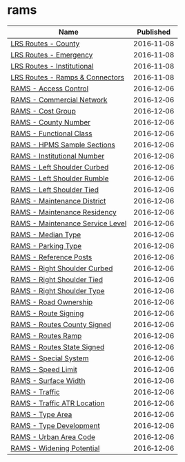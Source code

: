 # rams

Name | Published
---- | ---------
[LRS Routes - County](../datasets/mbr3-g4z3.md) | 2016&#x2011;11&#x2011;08
[LRS Routes - Emergency](../datasets/gr4b-twgm.md) | 2016&#x2011;11&#x2011;08
[LRS Routes - Institutional](../datasets/puz7-2jji.md) | 2016&#x2011;11&#x2011;08
[LRS Routes - Ramps & Connectors](../datasets/tjiu-7wn5.md) | 2016&#x2011;11&#x2011;08
[RAMS - Access Control](../datasets/9ehx-738h.md) | 2016&#x2011;12&#x2011;06
[RAMS - Commercial Network](../datasets/8k78-g739.md) | 2016&#x2011;12&#x2011;06
[RAMS - Cost Group](../datasets/py72-ecd2.md) | 2016&#x2011;12&#x2011;06
[RAMS - County Number](../datasets/qekk-46ub.md) | 2016&#x2011;12&#x2011;06
[RAMS - Functional Class](../datasets/czu8-fwef.md) | 2016&#x2011;12&#x2011;06
[RAMS - HPMS Sample Sections](../datasets/csec-w5z4.md) | 2016&#x2011;12&#x2011;06
[RAMS - Institutional Number](../datasets/mdc9-qh2x.md) | 2016&#x2011;12&#x2011;06
[RAMS - Left Shoulder Curbed](../datasets/4hd4-c29b.md) | 2016&#x2011;12&#x2011;06
[RAMS - Left Shoulder Rumble](../datasets/yba6-3ftt.md) | 2016&#x2011;12&#x2011;06
[RAMS - Left Shoulder Tied](../datasets/bqgj-ke6w.md) | 2016&#x2011;12&#x2011;06
[RAMS - Maintenance District](../datasets/tyzc-tyap.md) | 2016&#x2011;12&#x2011;06
[RAMS - Maintenance Residency](../datasets/5fbb-kt2v.md) | 2016&#x2011;12&#x2011;06
[RAMS - Maintenance Service Level](../datasets/rbmw-rtie.md) | 2016&#x2011;12&#x2011;06
[RAMS - Median Type](../datasets/5yhi-c5xp.md) | 2016&#x2011;12&#x2011;06
[RAMS - Parking Type](../datasets/6jbr-t2z7.md) | 2016&#x2011;12&#x2011;06
[RAMS - Reference Posts](../datasets/vitm-v5aq.md) | 2016&#x2011;12&#x2011;06
[RAMS - Right Shoulder Curbed](../datasets/rq8p-pukd.md) | 2016&#x2011;12&#x2011;06
[RAMS - Right Shoulder Tied](../datasets/mmda-skkx.md) | 2016&#x2011;12&#x2011;06
[RAMS - Right Shoulder Type](../datasets/937i-4pz9.md) | 2016&#x2011;12&#x2011;06
[RAMS - Road Ownership](../datasets/4fpq-c8sw.md) | 2016&#x2011;12&#x2011;06
[RAMS - Route Signing](../datasets/nh99-8qjz.md) | 2016&#x2011;12&#x2011;06
[RAMS - Routes County Signed](../datasets/4wsj-b7h8.md) | 2016&#x2011;12&#x2011;06
[RAMS - Routes Ramp](../datasets/3wuy-niad.md) | 2016&#x2011;12&#x2011;06
[RAMS - Routes State Signed](../datasets/tghh-ypay.md) | 2016&#x2011;12&#x2011;06
[RAMS - Special System](../datasets/6e55-5s48.md) | 2016&#x2011;12&#x2011;06
[RAMS - Speed Limit](../datasets/gvch-5jxi.md) | 2016&#x2011;12&#x2011;06
[RAMS - Surface Width](../datasets/6h43-35jm.md) | 2016&#x2011;12&#x2011;06
[RAMS - Traffic](../datasets/xn57-w4cv.md) | 2016&#x2011;12&#x2011;06
[RAMS - Traffic ATR Location](../datasets/iben-kk8i.md) | 2016&#x2011;12&#x2011;06
[RAMS - Type Area](../datasets/t9jw-b86v.md) | 2016&#x2011;12&#x2011;06
[RAMS - Type Development](../datasets/gtae-77t4.md) | 2016&#x2011;12&#x2011;06
[RAMS - Urban Area Code](../datasets/8jn5-wpse.md) | 2016&#x2011;12&#x2011;06
[RAMS - Widening Potential](../datasets/tsau-bwnw.md) | 2016&#x2011;12&#x2011;06

